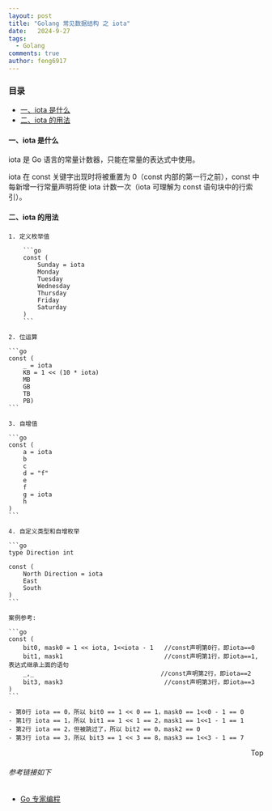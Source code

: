 ```yaml
---
layout: post
title: "Golang 常见数据结构 之 iota"
date:   2024-9-27
tags: 
  - Golang
comments: true
author: feng6917
---
```


<!-- more -->

### 目录

- [一、iota 是什么](#一iota-是什么)
- [二、iota 的用法](#二iota-的用法)

#### 一、iota 是什么

iota 是 Go 语言的常量计数器，只能在常量的表达式中使用。

iota 在 const 关键字出现时将被重置为 0（const 内部的第一行之前），const 中每新增一行常量声明将使 iota 计数一次（iota 可理解为 const 语句块中的行索引）。

#### 二、iota 的用法

    1. 定义枚举值

        ```go
        const (
            Sunday = iota
            Monday
            Tuesday
            Wednesday
            Thursday
            Friday
            Saturday
        )
        ```

    2. 位运算

    ```go
    const (
        _ = iota
        KB = 1 << (10 * iota)
        MB
        GB
        TB
        PB)
    ```

    3. 自增值

    ```go
    const (
        a = iota
        b
        c
        d = "f"
        e
        f
        g = iota
        h
    )
    ```

    4. 自定义类型和自增枚举

    ```go
    type Direction int

    const (
        North Direction = iota
        East
        South
    )
    ```

    案例参考:

    ```go
    const (
        bit0, mask0 = 1 << iota, 1<<iota - 1   //const声明第0行，即iota==0
        bit1, mask1                            //const声明第1行，即iota==1, 表达式继承上面的语句
        _,_                                   //const声明第2行，即iota==2
        bit3, mask3                            //const声明第3行，即iota==3
    )
    ```

    - 第0行 iota == 0，所以 bit0 == 1 << 0 == 1，mask0 == 1<<0 - 1 == 0
    - 第1行 iota == 1，所以 bit1 == 1 << 1 == 2，mask1 == 1<<1 - 1 == 1
    - 第2行 iota == 2，但被跳过了，所以 bit2 == 0，mask2 == 0
    - 第3行 iota == 3，所以 bit3 == 1 << 3 == 8，mask3 == 1<<3 - 1 == 7

<div style="text-align: right;">
    <a href="#目录" style="text-decoration: none;">Top</a>
</div>

###### 参考链接如下

- [Go 专家编程](https://www.topgoer.cn/docs/gozhuanjia/gochan4)
